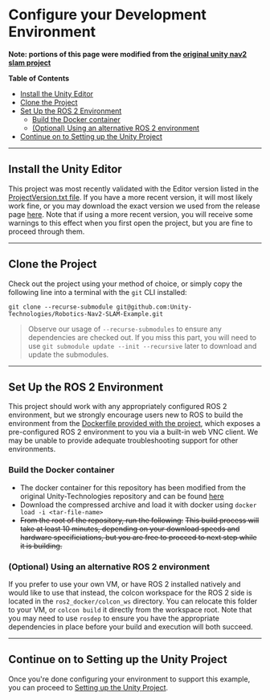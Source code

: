 # Configure your Development Environment

**Note: portions of this page were modified from the [original unity nav2 slam project](https://github.com/Unity-Technologies/Robotics-Nav2-SLAM-Example)**

**Table of Contents**
- [Install the Unity Editor](#install-the-unity-editor)
- [Clone the Project](#clone-the-project)
- [Set Up the ROS 2 Environment](#set-up-the-ros-2-environment)
    - [Build the Docker container](#build-the-docker-container)
    - [(Optional) Using an alternative ROS 2 environment](#optional-using-an-alternative-ros-2-environment)
- [Continue on to Setting up the Unity Project](#continue-on-to-setting-up-the-unity-project)

---  
## Install the Unity Editor  
This project was most recently validated with the Editor version listed in the [ProjectVersion.txt file](https://github.com/Unity-Technologies/Robotics-Nav2-SLAM-Example/blob/dev/Nav2SLAMExampleProject/ProjectSettings/ProjectVersion.txt#L1). If you have a more recent version, it will most likely work fine, or you may download the exact version we used from the release page [here](https://unity3d.com/unity/qa/lts-releases). Note that if using a more recent version, you will receive some warnings to this effect when you first open the project, but you are fine to proceed through them.

---

## Clone the Project
Check out the project using your method of choice, or simply copy the following line into a terminal with the `git` CLI installed:  
```
git clone --recurse-submodule git@github.com:Unity-Technologies/Robotics-Nav2-SLAM-Example.git
```  
>Observe our usage of `--recurse-submodules` to ensure any dependencies are checked out. If you miss this part, you will need to use `git submodule update --init --recursive` later to download and update the submodules.

---

## Set Up the ROS 2 Environment
This project should work with any appropriately configured ROS 2 environment, but we strongly encourage users new to ROS to build the environment from the [Dockerfile provided with the project](../ros2_docker/Dockerfile), which exposes a pre-configured ROS 2 environment to you via a built-in web VNC client. We may be unable to provide adequate troubleshooting support for other environments. 

### Build the Docker container
- The docker container for this repository has been modified from the original Unity-Technologies repository and can be found [here](https://drive.google.com/drive/folders/1ns7N_aMk3XHed-r5Tv5rSrhyeipVli7i?usp=drive_link)
- Download the compressed archive and load it with docker using `docker load -i <tar-file-name>`
- ~~From the root of the repository, run the following:~~
~~This build process will take at least 10 minutes, depending on your download speeds and hardware specificiations, but you are free to proceed to next step while it is building.~~


### (Optional) Using an alternative ROS 2 environment
If you prefer to use your own VM, or have ROS 2 installed natively and would like to use that instead, the colcon workspace for the ROS 2 side is located in the `ros2_docker/colcon_ws` directory.  You can relocate this folder to your VM, or `colcon build` it directly from the workspace root. Note that you may need to use `rosdep` to ensure you have the appropriate dependencies in place before your build and execution will both succeed.

---


## Continue on to Setting up the Unity Project
Once you're done configuring your environment to support this example, you can proceed to [Setting up the Unity Project](unity_project.md).
